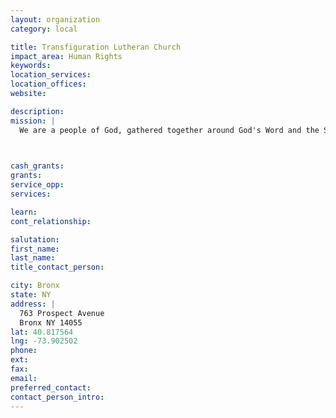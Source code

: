 ```yaml
---
layout: organization
category: local

title: Transfiguration Lutheran Church
impact_area: Human Rights
keywords: 
location_services: 
location_offices: 
website: 

description: 
mission: |
  We are a people of God, gathered together around God's Word and the Sacraments, striving to witness to the life-giving power of the Gospel in the community.

  

cash_grants: 
grants: 
service_opp: 
services: 

learn: 
cont_relationship: 

salutation: 
first_name: 
last_name: 
title_contact_person: 

city: Bronx
state: NY
address: |
  763 Prospect Avenue     
  Bronx NY 14055
lat: 40.817564
lng: -73.902502
phone: 
ext: 
fax: 
email: 
preferred_contact: 
contact_person_intro: 
---
```

